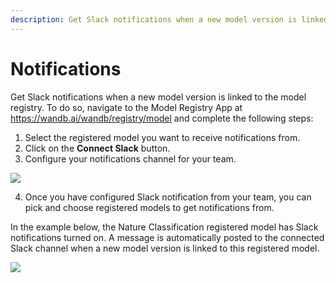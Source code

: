 ```yaml
---
description: Get Slack notifications when a new model version is linked to the model registry.
---
```


# Notifications
Get Slack notifications when a new model version is linked to the model registry. To do so, navigate to the Model Registry App at https://wandb.ai/wandb/registry/model and complete the following steps:

1. Select the registered model you want to receive notifications from.
2. Click on the **Connect Slack** button.
3. Configure your notifications channel for your team. 

![](/images/models/notifications_configure.png)

4. Once you have configured Slack notification from your team, you can pick and choose registered models to get notifications from. 

In the example below, the Nature Classification registered model has Slack notifications turned on. A message is automatically posted to the connected Slack channel when a new model version is linked to this registered model.

![](/images/models/notifications_example.png)